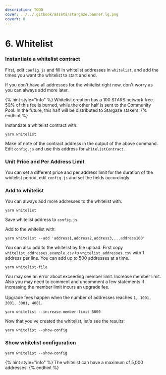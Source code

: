 ```yaml
---
description: TODO
cover: ../../.gitbook/assets/stargaze.banner.lg.png
coverY: 0
---
```


# 6. Whitelist

### Instantiate a whitelist contract

First, edit `config.js` and fill in whitelist addresses in `whitelist`, and add the times you want the whitelist to start and end.

If you don't have all addresses for the whitelist right now, don't worry as you can always add more later.

{% hint style="info" %}
Whitelist creation has a 100 STARS network free. 50% of this fee is burned, while the other half is sent to the Community Pool. In the future, this half will be distributed to Stargaze stakers.
{% endhint %}

Instantiate a whitelist contract with:

```
yarn whitelist
```

Make of note of the contract address in the output of the above command. Edit `config.js` and use this address for `whitelistContract`.&#x20;



### Unit Price and Per Address Limit

You can set a different price and per address limit for the duration of the whitelist period, edit `config.js` and set the fields accordingly.&#x20;

### Add to whitelist

You can always add more addresses to the whitelist with:

```
yarn whitelist
```

Save whitelist address to `config.js`&#x20;

Add to the whitelist with:

```
yarn whitelist --add 'address1,address2,address3,...address100'
```

You can also add to the whitelist by file upload. First copy `whitelist_addresses.example.csv` to `whitelist_addresses.csv` with 1 address per line. You can add up to 500 addresses at a time.

```
yarn whitelist-file
```

You may see an error about exceeding member limit. Increase member limit. Also you may need to comment and uncomment a few statements if increasing the member limit incurs an upgrade fee.\
\
Upgrade fees happen when the number of addresses reaches `1, 1001, 2001, 3001, 4001`.&#x20;

```
yarn whitelist --increase-member-limit 5000
```

Now that you've created the whitelist, let's see the results:

```
yarn whitelist --show-config
```

### Show whitelist configuration

```
yarn whitelist --show-config
```

{% hint style="info" %}
The whitelist can have a maximum of 5,000 addresses.
{% endhint %}


